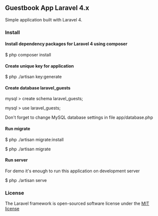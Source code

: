 ## Guestbook App Laravel 4.x

Simple application built with Laravel 4.

### Install

#### Install dependency packages for Laravel 4 using composer

$  php composer install

#### Create unique key for application

$ php ./artisan key:generate

#### Create database laravel_guests

mysql > create schema laravel_guests;

mysql > use laravel_guests;

Don't forget to change MySQL database settings in file app/database.php

####  Run migrate

$ php ./artisan migrate:install

$ php ./artisan migrate

####  Run server

For demo it's enough to run this application on development server

$ php ./artisan serve

### License

The Laravel framework is open-sourced software license under the [MIT license](http://opensource.org/licenses/MIT)